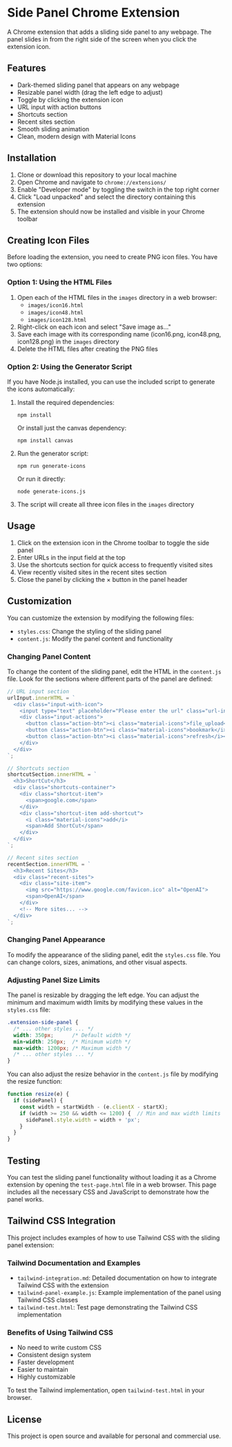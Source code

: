 # Side Panel Chrome Extension

A Chrome extension that adds a sliding side panel to any webpage. The panel slides in from the right side of the screen when you click the extension icon.

## Features

- Dark-themed sliding panel that appears on any webpage
- Resizable panel width (drag the left edge to adjust)
- Toggle by clicking the extension icon
- URL input with action buttons
- Shortcuts section
- Recent sites section
- Smooth sliding animation
- Clean, modern design with Material Icons

## Installation

1. Clone or download this repository to your local machine
2. Open Chrome and navigate to `chrome://extensions/`
3. Enable "Developer mode" by toggling the switch in the top right corner
4. Click "Load unpacked" and select the directory containing this extension
5. The extension should now be installed and visible in your Chrome toolbar

## Creating Icon Files

Before loading the extension, you need to create PNG icon files. You have two options:

### Option 1: Using the HTML Files

1. Open each of the HTML files in the `images` directory in a web browser:
   - `images/icon16.html`
   - `images/icon48.html`
   - `images/icon128.html`
2. Right-click on each icon and select "Save image as..."
3. Save each image with its corresponding name (icon16.png, icon48.png, icon128.png) in the `images` directory
4. Delete the HTML files after creating the PNG files

### Option 2: Using the Generator Script

If you have Node.js installed, you can use the included script to generate the icons automatically:

1. Install the required dependencies:
   ```
   npm install
   ```
   Or install just the canvas dependency:
   ```
   npm install canvas
   ```
2. Run the generator script:
   ```
   npm run generate-icons
   ```
   Or run it directly:
   ```
   node generate-icons.js
   ```
3. The script will create all three icon files in the `images` directory

## Usage

1. Click on the extension icon in the Chrome toolbar to toggle the side panel
2. Enter URLs in the input field at the top
3. Use the shortcuts section for quick access to frequently visited sites
4. View recently visited sites in the recent sites section
5. Close the panel by clicking the × button in the panel header

## Customization

You can customize the extension by modifying the following files:

- `styles.css`: Change the styling of the sliding panel
- `content.js`: Modify the panel content and functionality

### Changing Panel Content

To change the content of the sliding panel, edit the HTML in the `content.js` file. Look for the sections where different parts of the panel are defined:

```javascript
// URL input section
urlInput.innerHTML = `
  <div class="input-with-icon">
    <input type="text" placeholder="Please enter the url" class="url-input">
    <div class="input-actions">
      <button class="action-btn"><i class="material-icons">file_upload</i></button>
      <button class="action-btn"><i class="material-icons">bookmark</i></button>
      <button class="action-btn"><i class="material-icons">refresh</i></button>
    </div>
  </div>
`;

// Shortcuts section
shortcutSection.innerHTML = `
  <h3>ShortCut</h3>
  <div class="shortcuts-container">
    <div class="shortcut-item">
      <span>google.com</span>
    </div>
    <div class="shortcut-item add-shortcut">
      <i class="material-icons">add</i>
      <span>Add ShortCut</span>
    </div>
  </div>
`;

// Recent sites section
recentSection.innerHTML = `
  <h3>Recent Sites</h3>
  <div class="recent-sites">
    <div class="site-item">
      <img src="https://www.google.com/favicon.ico" alt="OpenAI">
      <span>OpenAI</span>
    </div>
    <!-- More sites... -->
  </div>
`;
```

### Changing Panel Appearance

To modify the appearance of the sliding panel, edit the `styles.css` file. You can change colors, sizes, animations, and other visual aspects.

### Adjusting Panel Size Limits

The panel is resizable by dragging the left edge. You can adjust the minimum and maximum width limits by modifying these values in the `styles.css` file:

```css
.extension-side-panel {
  /* ... other styles ... */
  width: 350px;      /* Default width */
  min-width: 250px;  /* Minimum width */
  max-width: 1200px; /* Maximum width */
  /* ... other styles ... */
}
```

You can also adjust the resize behavior in the `content.js` file by modifying the resize function:

```javascript
function resize(e) {
  if (sidePanel) {
    const width = startWidth - (e.clientX - startX);
    if (width >= 250 && width <= 1200) {  // Min and max width limits
      sidePanel.style.width = width + 'px';
    }
  }
}
```

## Testing

You can test the sliding panel functionality without loading it as a Chrome extension by opening the `test-page.html` file in a web browser. This page includes all the necessary CSS and JavaScript to demonstrate how the panel works.

## Tailwind CSS Integration

This project includes examples of how to use Tailwind CSS with the sliding panel extension:

### Tailwind Documentation and Examples

- `tailwind-integration.md`: Detailed documentation on how to integrate Tailwind CSS with the extension
- `tailwind-panel-example.js`: Example implementation of the panel using Tailwind CSS classes
- `tailwind-test.html`: Test page demonstrating the Tailwind CSS implementation

### Benefits of Using Tailwind CSS

- No need to write custom CSS
- Consistent design system
- Faster development
- Easier to maintain
- Highly customizable

To test the Tailwind implementation, open `tailwind-test.html` in your browser.

## License

This project is open source and available for personal and commercial use.
